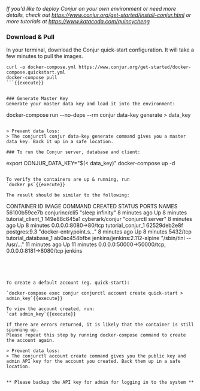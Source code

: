 
_If you'd like to deploy Conjur on your own environment or need more details, check out https://www.conjur.org/get-started/install-conjur.html or more tutorials at https://www.katacoda.com/quincycheng_


### Download & Pull
In your terminal, download the Conjur quick-start configuration.   It will take a few minutes to pull the images.
```
curl -o docker-compose.yml https://www.conjur.org/get-started/docker-compose.quickstart.yml
docker-compose pull
```{{execute}}


### Generate Master Key
Generate your master data key and load it into the environment:

```
docker-compose run --no-deps --rm conjur data-key generate > data_key
```{{execute}}

> Prevent data loss:
> The conjurctl conjur data-key generate command gives you a master data key. Back it up in a safe location.

### To run the Conjur server, database and client:

```
export CONJUR_DATA_KEY="$(< data_key)"
docker-compose up -d
```{{execute}}

To verify the containers are up & running, run 
`docker ps`{{execute}}

The result should be similar to the following:
```
CONTAINER ID        IMAGE                          COMMAND                  CREATED             STATUS             PORTS                                              NAMES
56100b59ce7b        conjurinc/cli5                 "sleep infinity"         8 minutes ago       Up 8 minutes                                                           tutorial_client_1
149e88c645a1        cyberark/conjur                "conjurctl server"       8 minutes ago       Up 8 minutes        0.0.0.0:8080->80/tcp                               tutorial_conjur_1
62529deb2e8f        postgres:9.3                   "docker-entrypoint.s…"   8 minutes ago       Up 8 minutes        5432/tcp                                           tutorial_database_1
ab0ac454bfbe        jenkins/jenkins:2.112-alpine   "/sbin/tini -- /usr/…"   11 minutes ago      Up 11 minutes       0.0.0.0:50000->50000/tcp, 0.0.0.0:8181->8080/tcp   jenkins
```




To create a default account (eg. quick-start):

`docker-compose exec conjur conjurctl account create quick-start > admin_key`{{execute}}

To view the account created, run:
`cat admin_key`{{execute}}

If there are errors returned, it is likely that the container is still spinning up.
Please repeat this step by running docker-compose command to create the account again.

> Prevent data loss:
> The conjurctl account create command gives you the public key and admin API key for the account you created. Back them up in a safe location.


** Please backup the API key for admin for logging in to the system **


